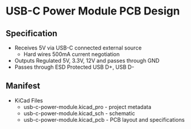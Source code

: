# USB-C Power Module PCB Design

## Specification

- Receives 5V via USB-C connected external source
  - Hard wires 500mA current negotiation
- Outputs Regulated 5V, 3.3V, 12V and passes through GND
- Passes through ESD Protected USB D+, USB D-

## Manifest

- KiCad Files
  - usb-c-power-module.kicad_pro - project metadata
  - usb-c-power-module.kicad_sch - schematic
  - usb-c-power-module.kicad_pcb - PCB layout and specifications
